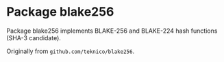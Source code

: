 Package blake256
================

Package blake256 implements BLAKE-256 and BLAKE-224 hash functions (SHA-3
candidate).

Originally from `github.com/teknico/blake256`.
